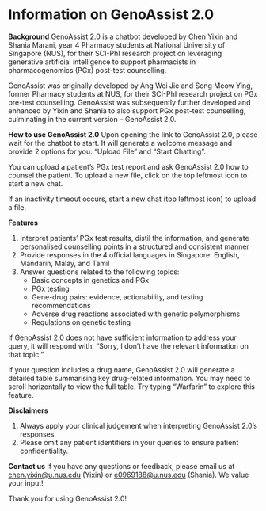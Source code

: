 # Information on GenoAssist 2.0

**Background**
GenoAssist 2.0 is a chatbot developed by Chen Yixin and Shania Marani, year 4 Pharmacy students at National University of Singapore (NUS), for their SCI-PhI research project on leveraging generative artificial intelligence to support pharmacists in pharmacogenomics (PGx) post-test counselling.

GenoAssist was originally developed by Ang Wei Jie and Song Meow Ying, former Pharmacy students at NUS, for their SCI-PhI research project on PGx pre-test counselling. GenoAssist was subsequently further developed and enhanced by Yixin and Shania to also support PGx post-test counselling, culminating in the current version – GenoAssist 2.0.

**How to use GenoAssist 2.0**
Upon opening the link to GenoAssist 2.0, please wait for the chatbot to start. It will generate a welcome message and provide 2 options for you: “Upload File” and “Start Chatting”. 

You can upload a patient’s PGx test report and ask GenoAssist 2.0 how to counsel the patient. To upload a new file, click on the top leftmost icon to start a new chat.

If an inactivity timeout occurs, start a new chat (top leftmost icon) to upload a file.

**Features**
1. Interpret patients’ PGx test results, distil the information, and generate personalised counselling points in a structured and consistent manner
2. Provide responses in the 4 official languages in Singapore: English, Mandarin, Malay, and Tamil
3. Answer questions related to the following topics:
    + Basic concepts in genetics and PGx
    + PGx testing
    + Gene-drug pairs: evidence, actionability, and testing recommendations
    + Adverse drug reactions associated with genetic polymorphisms
    + Regulations on genetic testing

If GenoAssist 2.0 does not have sufficient information to address your query, it will respond with: “Sorry, I don’t have the relevant information on that topic.”

If your question includes a drug name, GenoAssist 2.0 will generate a detailed table summarising key drug-related information. You may need to scroll horizontally to view the full table. Try typing “Warfarin” to explore this feature.

**Disclaimers**
1. Always apply your clinical judgement when interpreting GenoAssist 2.0’s responses.
2. Please omit any patient identifiers in your queries to ensure patient confidentiality.

**Contact us**
If you have any questions or feedback, please email us at chen.yixin@u.nus.edu (Yixin) or e0969188@u.nus.edu (Shania). We value your input!

Thank you for using GenoAssist 2.0!
